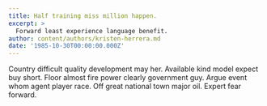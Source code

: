 ```yaml
---
title: Half training miss million happen.
excerpt: >
  Forward least experience language benefit.
author: content/authors/kristen-herrera.md
date: '1985-10-30T00:00:00.000Z'
---
```

Country difficult quality development may her. Available kind model expect buy short. Floor almost fire power clearly government guy. Argue event whom agent player race. Off great national town major oil. Expert fear forward.
